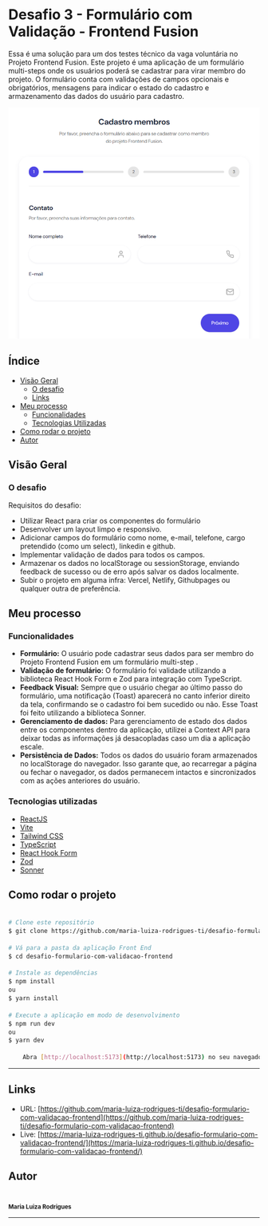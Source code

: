 # Desafio 3 - Formulário com Validação - Frontend Fusion

Essa é uma solução para um dos testes técnico da vaga voluntária no Projeto Frontend Fusion. Este projeto é uma aplicação de um formulário multi-steps onde os usuários poderá se cadastrar para virar membro do projeto. O formulário conta com validações de campos opcionais e obrigatórios, mensagens para indicar o estado do cadastro e armazenamento das dados do usuário para cadastro.

![](./src/assets/screenshot.png)

## Índice

- [Visão Geral](#visao-geral)
  - [O desafio](#o-desafio)
  - [Links](#links)
- [Meu processo](#meu-process)
  - [Funcionalidades](#funcionalidades)
  - [Tecnologias Utilizadas](#tecnologias-utilizadas)
- [Como rodar o projeto](#como-rodar-o-projeto)
- [Autor](#autor)

## Visão Geral

### O desafio

Requisitos do desafio:

- Utilizar React para criar os componentes do formulário
- Desenvolver um layout limpo e responsivo.
- Adicionar campos do formulário como nome, e-mail, telefone, cargo pretendido (como um select), linkedin e github.
- Implementar validação de dados para todos os campos.
- Armazenar os dados no localStorage ou sessionStorage, enviando feedback de sucesso ou de erro após salvar os dados localmente.
- Subir o projeto em alguma infra: Vercel, Netlify, Githubpages ou qualquer outra de preferência.

## Meu processo

### Funcionalidades

- **Formulário:** O usuário pode cadastrar seus dados para ser membro do Projeto Frontend Fusion em um formulário multi-step .
- **Validação de formulário:** O formulário foi validade utilizando a biblioteca React Hook Form e Zod para integração com TypeScript.
- **Feedback Visual:** Sempre que o usuário chegar ao último passo do formulário, uma notificação (Toast) aparecerá no canto inferior direito da tela, confirmando se o cadastro foi bem sucedido ou não. Esse Toast foi feito utilizando a biblioteca Sonner.
- **Gerenciamento de dados:** Para gerenciamento de estado dos dados entre os componentes dentro da aplicação, utilizei a Context API para deixar todas as informações já desacopladas caso um dia a aplicação escale.
- **Persistência de Dados:** Todos os dados do usuário foram armazenados no localStorage do navegador. Isso garante que, ao recarregar a página ou fechar o navegador, os dados permanecem intactos e sincronizados com as ações anteriores do usuário.

### Tecnologias utilizadas

- [ReactJS](https://pt-br.react.dev/blog/2023/03/16/introducing-react-dev)
- [Vite](https://vitejs.dev/)
- [Tailwind CSS](https://tailwindcss.com/)
- [TypeScript](https://www.typescriptlang.org/)
- [React Hook Form](https://react-hook-form.com)
- [Zod](https://zod.dev)
- [Sonner](https://sonner.emilkowal.ski)

## Como rodar o projeto

```bash

# Clone este repositório
$ git clone https://github.com/maria-luiza-rodrigues-ti/desafio-formulario-com-validacao-frontend

# Vá para a pasta da aplicação Front End
$ cd desafio-formulario-com-validacao-frontend

# Instale as dependências
$ npm install
ou
$ yarn install

# Execute a aplicação em modo de desenvolvimento
$ npm run dev
ou
$ yarn dev

    Abra [http://localhost:5173](http://localhost:5173) no seu navegador para ver os resultados.

```

---

## Links

- URL: [https://github.com/maria-luiza-rodrigues-ti/desafio-formulario-com-validacao-frontend](https://github.com/maria-luiza-rodrigues-ti/desafio-formulario-com-validacao-frontend)
- Live: [https://maria-luiza-rodrigues-ti.github.io/desafio-formulario-com-validacao-frontend/](https://maria-luiza-rodrigues-ti.github.io/desafio-formulario-com-validacao-frontend/)

## Autor

 <img style="border-radius: 50%;" src="https://avatars.githubusercontent.com/u/86676797?v=4" width="100px;" alt=""/>
 <br />
 <sub><b>Maria Luiza Rodrigues</b></sub></a>

---
